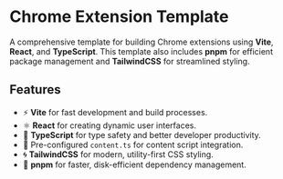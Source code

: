 # Chrome Extension Template  

A comprehensive template for building Chrome extensions using **Vite**, **React**, and **TypeScript**. This template also includes **pnpm** for efficient package management and **TailwindCSS** for streamlined styling.  

## Features  

- ⚡ **Vite** for fast development and build processes.  
- ⚛️ **React** for creating dynamic user interfaces.  
- 🦾 **TypeScript** for type safety and better developer productivity.  
- 📜 Pre-configured `content.ts` for content script integration.  
- 🌀 **TailwindCSS** for modern, utility-first CSS styling.  
- 🚀 **pnpm** for faster, disk-efficient dependency management.  
